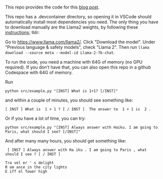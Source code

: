 This repo provides the code for this [blog post](https://weitz.blog/p/attention-explained-to-ordinary-programmers).

This repo has a .devcontainer directory, so opening it in VSCode should automatically
install most dependencies you need. The only thing you have to download manually are the Llama2 weights, by following these [instructions](https://github.com/meta-llama/llama-models?tab=readme-ov-file#download); tldr:

Go to https://www.llama.com/llama2/.
Click "Download the model".
Under "Previous language & safety models", check "Llama 2".
Then run `llama download --source meta --model-id Llama-2-7b-chat`.

To run the code, you need a machine with 64G of memory (no GPU required).
If you don't have that, you can also open this repo in a github Codespace with 64G of memory.

Run

```
python src/example.py "[INST] What is 1+1? [/INST]"
```

and within a couple of minutes, you should see something like:

```
[ INST ] What is  1 + 1 ? [ / INST ]  The answer to  1 + 1 is  2 .
```

Or if you have a lot of time, you can try:

```
python src/example.py "[INST] Always answer with Haiku. I am going to Paris, what should I see? [/INST]"
```

And after many many hours, you should get something like:

```
 [ INST ] Always answer with Ha iku . I am going to Paris , what should I see ? [ / INST ]

Tra vel er ' s delight
R om ance in the city lights
E iff el Tower high
```
